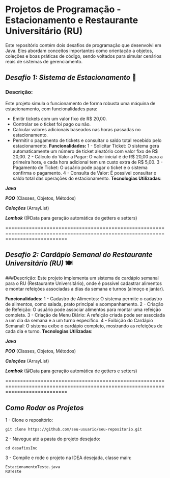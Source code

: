 # **Projetos de Programação - Estacionamento e Restaurante Universitário (RU)**
Este repositório contém dois desafios de programação que desenvolvi em Java. Eles abordam conceitos importantes como orientação a objetos, coleções e boas práticas de código, sendo voltados para simular cenários reais de sistemas de gerenciamento.

## ***Desafio 1: Sistema de Estacionamento*** 🚗
### Descrição:
Este projeto simula o funcionamento de forma robusta uma máquina de estacionamento, com funcionalidades para:

- Emitir tickets com um valor fixo de R$ 20,00.
- Controlar se o ticket foi pago ou não.
- Calcular valores adicionais baseados nas horas passadas no estacionamento.
- Permitir o pagamento de tickets e consultar o saldo total recebido pelo estacionamento.
**Funcionalidades:**
1 - Solicitar Ticket: O sistema gera automaticamente um número de ticket aleatório com valor fixo de R$ 20,00.
2 - Cálculo do Valor a Pagar: O valor inicial é de R$ 20,00 para a primeira hora, e cada hora adicional tem um custo extra de R$ 5,00.
3 - Pagamento de Ticket: O usuário pode pagar o ticket e o sistema confirma o pagamento.
4 - Consulta de Valor: É possível consultar o saldo total das operações do estacionamento.
**Tecnologias Utilizadas**:
  
***Java***

***POO*** (Classes, Objetos, Métodos)

***Coleções*** (ArrayList)

***Lombok*** (@Data para geração automática de getters e setters)

=================================================================================================================================

## ***Desafio 2: Cardápio Semanal do Restaurante Universitário (RU)*** 🍽️
###Descrição:
Este projeto implementa um sistema de cardápio semanal para o RU (Restaurante Universitário), onde é possível cadastrar alimentos e montar refeições associadas a dias da semana e turnos (almoço e jantar).

**Funcionalidades:**
1 - Cadastro de Alimentos: O sistema permite o cadastro de alimentos, como salada, prato principal e acompanhamento.
2 - Criação de Refeição: O usuário pode associar alimentos para montar uma refeição completa.
3 - Criação de Menu Diário: A refeição criada pode ser associada a um dia da semana e a um turno específico.
4 - Exibição do Cardápio Semanal: O sistema exibe o cardápio completo, mostrando as refeições de cada dia e turno.
**Tecnologias Utilizadas**:

***Java***

***POO*** (Classes, Objetos, Métodos)

***Coleções*** (ArrayList)

***Lombok*** (@Data para geração automática de getters e setters)

=================================================================================================================================

## ***Como Rodar os Projetos***
1 - Clone o repositório:
```
git clone https://github.com/seu-usuario/seu-repositorio.git
```
2 - Navegue até a pasta do projeto desejado:
```
cd desafiosInc
```
3 - Compile e rode o projeto na IDEA desejada, classe main:
```
EstacionamentoTeste.java
RUTeste
```

